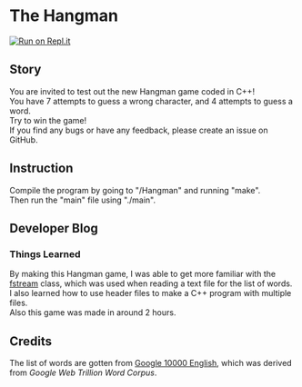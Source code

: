 # The Hangman
[![Run on Repl.it](https://replit.com/badge/github/MarioChao/The-Hangman)](https://replit.com/new/github/MarioChao/The-Hangman)

## Story
You are invited to test out the new Hangman game coded in C++!<br>
You have 7 attempts to guess a wrong character, and 4 attempts to guess a word.<br>
Try to win the game!<br>
If you find any bugs or have any feedback, please create an issue on GitHub.

## Instruction
Compile the program by going to "/Hangman" and running "make".<br>
Then run the "main" file using "./main".

## Developer Blog
### Things Learned
By making this Hangman game, I was able to get more familiar with the [fstream](https://cplusplus.com/reference/fstream/) class, which was used when reading a text file for the list of words.<br>
I also learned how to use header files to make a C++ program with multiple files.<br>
Also this game was made in around 2 hours.

## Credits
The list of words are gotten from [Google 10000 English](https://github.com/first20hours/google-10000-english/blob/master/google-10000-english.txt), which was derived from *Google Web Trillion Word Corpus*.